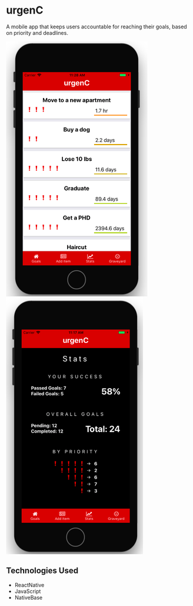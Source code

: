 # urgenC
A mobile app that keeps users accountable for reaching their goals, based on priority and deadlines.

![screenshot](./README/Main.png?raw=true)
![screenshot](./README/Stats.png?raw=true)

## Technologies Used
- ReactNative
- JavaScript
- NativeBase
